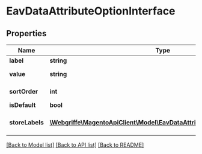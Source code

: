 # EavDataAttributeOptionInterface

## Properties
Name | Type | Description | Notes
------------ | ------------- | ------------- | -------------
**label** | **string** | Option label | 
**value** | **string** | Option value | 
**sortOrder** | **int** | Option order | [optional] 
**isDefault** | **bool** | Default | [optional] 
**storeLabels** | [**\Webgriffe\MagentoApiClient\Model\EavDataAttributeOptionLabelInterface[]**](EavDataAttributeOptionLabelInterface.md) | Option label for store scopes | [optional] 

[[Back to Model list]](../README.md#documentation-for-models) [[Back to API list]](../README.md#documentation-for-api-endpoints) [[Back to README]](../README.md)


